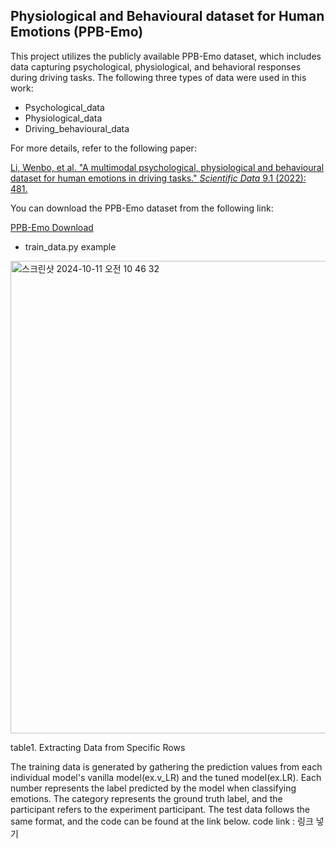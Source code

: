 ## Physiological and Behavioural dataset for Human Emotions (PPB-Emo)

This project utilizes the publicly available PPB-Emo dataset, which includes data capturing psychological, physiological, and behavioral responses during driving tasks. The following three types of data were used in this work:

- Psychological_data
- Physiological_data
- Driving_behavioural_data

For more details, refer to the following paper:

[Li, Wenbo, et al. "A multimodal psychological, physiological and behavioural dataset for human emotions in driving tasks." *Scientific Data* 9.1 (2022): 481.](https://www.nature.com/articles/s41597-022-01557-2)

You can download the PPB-Emo dataset from the following link:

[PPB-Emo Download](https://springernature.figshare.com/collections/PPB-Emo_A_multimodal_psychological_physiological_and_behavioural_dataset_for_human_emotions_in_driving_tasks/5744171)

- train_data.py example

<img width="756" alt="스크린샷 2024-10-11 오전 10 46 32" src="https://github.com/user-attachments/assets/cea0289e-3679-49a0-b772-8f787ca4be2b">
<p>table1. Extracting Data from Specific Rows </p>

The training data is generated by gathering the prediction values from each individual model's vanilla model(ex.v_LR) and the tuned model(ex.LR).
Each number represents the label predicted by the model when classifying emotions. The category represents the ground truth label, and the participant refers to the experiment participant.
The test data follows the same format, and the code can be found at the link below.
code link : 링크 넣기
